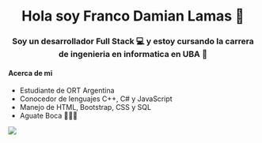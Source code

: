 <h1 align="center"> Hola soy Franco Damian Lamas 👋</h1>
<h3 align="center"> Soy un desarrollador Full Stack 💻 y estoy cursando la carrera de ingenieria en informatica en UBA 📖 </h3>
 
#### Acerca de mi

- Estudiante de ORT Argentina
- Conocedor de lenguajes C++, C# y JavaScript
- Manejo de HTML, Bootstrap, CSS y SQL
- Aguate Boca 💙💛💙

<img align="center" src="[[[https://c.tenor.com/cUpVSPi9J6AAAAAC/halfcat-simdemocracy.gif](https://gifsanimados.de/img-gifsanimados.de/d/despedida/adios-gatito.gif](https://c.tenor.com/cUpVSPi9J6AAAAAC/halfcat-simdemocracy.gif)](https://c.tenor.com/cUpVSPi9J6AAAAAC/halfcat-simdemocracy.gif))"></img>
<!--
**Francodlamas/Francodlamas** is a ✨ _special_ ✨ repository because its `README.md` (this file) appears on your GitHub profile.

Here are some ideas to get you started:

- 🔭 I’m currently working on ...
- 🌱 I’m currently learning ...
- 👯 I’m looking to collaborate on ...
- 🤔 I’m looking for help with ...
- 💬 Ask me about ...
- 📫 How to reach me: ...
- 😄 Pronouns: ...
- ⚡ Fun fact: ...
-->
